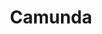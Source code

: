 ---
# Featured tags need to have either the `list` or `grid` layout (PRO only).
layout: grid

# The title of the tag's page.
title: Camunda

# The name of the tag, used in a post's front matter (e.g. tags: [<slug>]).
slug: camunda

# (Optional) Write a short (~150 characters) description of this featured tag.
description: >
  Camunda is an open-source platform for workflow and business process automation that supports BPMN for process modeling, CMMN for case management, and DMN for decision management. It allows businesses to design, automate, and monitor complex workflows, improving efficiency and consistency in operations.

# (Optional) You can disable grouping posts by date.
no_groups: false

# Exclude this example category from the sitemap.
# DON'T USE THIS SETTING IN YOUR CATEGORIES!
sitemap: false
---